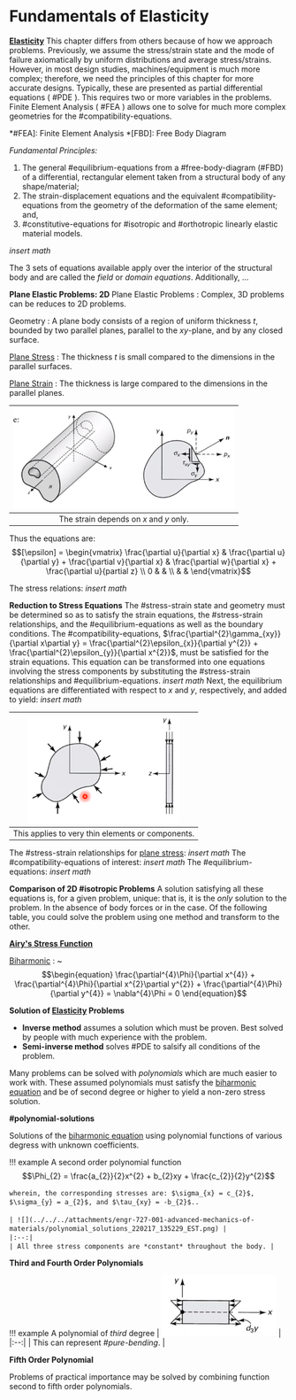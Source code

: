 # Fundamentals of Elasticity

**[Elasticity](../engr-743-001-damage-and-fracture/elasticity.md)**
This chapter differs from others because of how we approach problems.
Previously, we assume the stress/strain state and the mode of failure axiomatically by uniform distributions and average stress/strains.
However, in most design studies, machines/equipment is much more complex; therefore, we need the principles of this chapter for more accurate designs.
Typically, these are presented as partial differential equations ( #PDE ).
This requires two or more variables in the problems.
Finite Element Analysis ( #FEA ) allows one to solve for much more complex geometries for the #compatibility-equations.

*#FEA]: Finite Element Analysis
*[FBD]: Free Body Diagram

*Fundamental Principles:*
1. The general #equilibrium-equations from a #free-body-diagram (#FBD) of a differential, rectangular element taken from a structural body of any shape/material;
2. The strain-displacement equations and the equivalent #compatibility-equations from the geometry of the deformation of the same element; and,
3. #constitutive-equations for #isotropic and #orthotropic linearly elastic material models.

*insert math*

The 3 sets of equations available apply over the interior of the structural body and are called the *field* or *domain equations*.
Additionally, …​

**Plane Elastic Problems: 2D**
Plane Elastic Problems
: Complex, 3D problems can be reduces to 2D problems.

Geometry
: A plane body consists of a region of uniform thickness $t$, bounded by two parallel planes, parallel to the $xy$-plane, and by any closed surface.

[Plane Stress](plane-stress.md)
: The thickness $t$ is small compared to the dimensions in the parallel surfaces.

[Plane Strain](plane-strain.md)
: The thickness is large compared to the dimensions in the parallel planes.

| ![](../../../attachments/engr-727-001-advanced-mechanics-of-materials/plane_strain_problems_220217_132937_EST.png) |
|:--:|
| The strain depends on $x$ and $y$ only. |

Thus the equations are:
$$[\epsilon] = \begin{vmatrix}
\frac{\partial u}{\partial x} & \frac{\partial u}{\partial y} + \frac{\partial v}{\partial x} & \frac{\partial w}{\partial x} + \frac{\partial u}{partial z} \\
0 &  &  \\
  &  & 
\end{vmatrix}$$

The stress relations: *insert math*

**Reduction to Stress Equations**
The #stress-strain state and geometry must be determined so as to satisfy the strain equations, the #stress-strain relationships, and the #equilibrium-equations as well as the boundary conditions.
The #compatibility-equations, $\frac{\partial^{2}\gamma_{xy}}{\partial x\partial y} = \frac{\partial^{2}\epsilon_{x}}{\partial y^{2}} + \frac{\partial^{2}\epsilon_{y}}{\partial x^{2}}$, must be satisfied for the strain equations.
This equation can be transformed into one equations involving the stress components by substituting the #stress-strain relationships and #equilibrium-equations.
*insert math* Next, the equilibrium equations are differentiated with respect to $x$ and $y$, respectively, and added to yield: *insert math*

| ![](../../../attachments/engr-727-001-advanced-mechanics-of-materials/governing_equations_plane_stress_220217_133628_EST.png) |
|:--:|
| This applies to very thin elements or components. |

The #stress-strain relationships for [plane stress](plane-stress.md):
*insert math*
The #compatibility-equations of interest:
*insert math*
The #equilibrium-equations:
*insert math*

**Comparison of 2D #isotropic Problems**
A solution satisfying all these equations is, for a given problem, unique: that is, it is the *only* solution to the problem.
In the absence of body forces or in the case.
Of the following table, you could solve the problem using one method and transform to the other.

**[Airy's Stress Function](airys-stress-function.md)**

[Biharmonic](biharmonic.md)
: ~$$\begin{equation}
\frac{\partial^{4}\Phi}{\partial x^{4}} + \frac{\partial^{4}\Phi}{\partial x^{2}\partial y^{2}} + \frac{\partial^{4}\Phi}{\partial y^{4}} = \nabla^{4}\Phi = 0
\end{equation}$$

**Solution of [Elasticity](../engr-743-001-damage-and-fracture/elasticity.md) Problems**
- **Inverse method** assumes a solution which must be proven. Best solved by people with much experience with the problem.
- **Semi-inverse method** solves #PDE to salsify all conditions of the problem.

Many problems can be solved with *polynomials* which are much easier to work with.
These assumed polynomials must satisfy the [biharmonic equation](biharmonic.md) and be of second degree or higher to yield a non-zero stress solution.

**#polynomial-solutions**

Solutions of the [biharmonic equation](biharmonic.md) using polynomial functions of various degress with unknown coefficients.

!!! example A second order polynomial function
    $$\Phi_{2} = \frac{a_{2}}{2}x^{2} + b_{2}xy + \frac{c_{2}}{2}y^{2}$$

    wherein, the corresponding stresses are: $\sigma_{x} = c_{2}$, $\sigma_{y} = a_{2}$, and $\tau_{xy} = -b_{2}$..

    | ![](../../../attachments/engr-727-001-advanced-mechanics-of-materials/polynomial_solutions_220217_135229_EST.png) |
    |:--:|
    | All three stress components are *constant* throughout the body. |

**Third and Fourth Order Polynomials**

!!! example A polynomial of *third* degree
    | ![](../../../attachments/engr-727-001-advanced-mechanics-of-materials/third_order_polynomial_220217_135332_EST.png) |
    |:--:|
    | This can represent *#pure-bending*. |

**Fifth Order Polynomial**

Problems of practical importance may be solved by combining function second to fifth order polynomials.